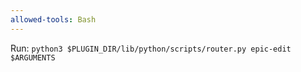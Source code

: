 ```yaml
---
allowed-tools: Bash
---
```


Run: `python3 $PLUGIN_DIR/lib/python/scripts/router.py epic-edit $ARGUMENTS`
